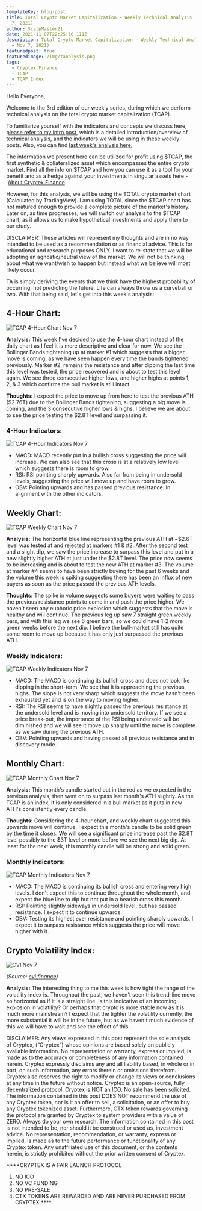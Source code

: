 ```yaml
---
templateKey: blog-post
title: Total Crypto Market Capitalization - Weekly Technical Analysis (#3 - Nov
  7, 2021)
author: ScalpMaster21
date: 2021-11-07T22:25:10.111Z
description: Total Crypto Market Capitalization - Weekly Technical Analysis (#3
  - Nov 7, 2021)
featuredpost: true
featuredimage: /img/tanalysis.png
tags:
  - Cryptex Finance
  - TCAP
  - TCAP Index
---
```

Hello Everyone,

Welcome to the 3rd edition of our weekly series, during which we perform technical analysis on the total crypto market capitalization (TCAP).

To familiarize yourself with the indicators and concepts we discuss here, [please refer to my intro post](https://cryptex.finance/blog/2021-10-09-tcap-technical-analysis-intro-post/), which is a detailed introduction/overview of technical analysis, and the indicators we will be using in these weekly posts. Also, you can find [last week's analysis here.](https://cryptex.finance/blog/2021-10-31-total-crypto-market-capitalization-weekly-technical-analysis-2-oct-31-2021/)

The information we present here can be utilized for profit using $TCAP, the first synthetic & collateralized asset which encompasses the entire crypto market. Find all the info on $TCAP and how you can use it as a tool for your benefit and as a hedge against your investments in singular assets here - [About Cryptex Finance](https://cryptex.finance/#about)

However, for this analysis, we will be using the TOTAL crypto market chart (Calculated by TradingView). I am using TOTAL since the $TCAP chart has not matured enough to provide a complete picture of the market's history. Later on, as time progresses, we will switch our analysis to the $TCAP chart, as it allows us to make hypothetical investments and apply them to our study.

DISCLAIMER: These articles will represent my thoughts and are in no way intended to be used as a recommendation or as financial advice. This is for educational and research purposes ONLY. I want to re-state that we will be adopting an agnostic/neutral view of the market. We will not be thinking about what we want/wish to happen but instead what we believe will most likely occur.

TA is simply deriving the events that we think have the highest probability of occurring, not predicting the future. Life can always throw us a curveball or two. With that being said, let's get into this week's analysis:

## 4-Hour **Chart:**

![TCAP 4-Hour Chart Nov 7](/img/4hr-chart-11-7.jpeg)

**Analysis:** This week I've decided to use the 4-hour chart instead of the daily chart as I feel it is more descriptive and clear for now. We see the Bollinger Bands tightening up at marker #1 which suggests that a bigger move is coming, as we have seen happen every time the bands tightened previously. Marker #2, remains the resistance and after dipping the last time this level was tested, the price recovered and is about to test this level again. We see three consecutive higher lows, and higher highs at points 1, 2, & 3 which confirms the bull market is still intact.

**Thoughts:** I expect the price to move up from here to test the previous ATH ($2.76T) due to the Bollinger Bands tightening, suggesting a big move is coming, and the 3 consecutive higher lows & highs. I believe we are about to see the price testing the $2.8T level and surpassing it.

### 4-Hour Indicators:

![TCAP 4-Hour Indicators Nov 7](/img/4hr-indicators-11-7.jpeg)

* MACD: MACD recently put in a bullish cross suggesting the price will increase. We can also see that this cross is at a relatively low level which suggests there is room to grow.
* RSI: RSI pointing sharply upwards. Also far from being in undersold levels, suggesting the price will move up and have room to grow.
* OBV: Pointing upwards and has passed previous resistance. In alignment with the other indicators.

## Weekly Chart:

![TCAP Weekly Chart Nov 7](/img/weekly-chart-11-7.jpeg)

**Analysis:** The horizontal blue line representing the previous ATH at ~$2.6T level was tested at and rejected at markers #1 & #2. After the second test and a slight dip, we saw the price increase to surpass this level and put in a new slightly higher ATH at just under the $2.8T level. The price now seems to be increasing and is about to test the new ATH at marker #3. The volume at marker #4 seems to have been strictly buying for the past 6 weeks and the volume this week is spiking suggesting there has been an influx of new buyers as soon as the price passed the previous ATH levels.

**Thoughts:** The spike in volume suggests some buyers were waiting to pass the previous resistance points to come in and push the price higher. We haven't seen any euphoric price explosion which suggests that the move is healthy and will continue. The previous leg up saw 7 straight green weekly bars, and with this leg we see 6 green bars, so we could have 1-2 more green weeks before the next dip. I believe the bull-market still has quite some room to move up because it has only just surpassed the previous ATH.

### Weekly Indicators:

![TCAP Weekly Indicators Nov 7](/img/weekly-indicators-11-7.jpeg)

* MACD: The MACD is continuing its bullish cross and does not look like dipping in the short-term. We see that it is approaching the previous highs. The slope is not very sharp which suggests the move hasn't been exhausted yet and is on the way to moving higher.
* RSI: The RSI seems to have slightly passed the previous resistance at the undersold level and is moving into undersold territory. If we see a price break-out, the importance of the RSI being undersold will be diminished and we will see it move up sharply until the move is complete as we saw during the previous ATH.
* OBV: Pointing upwards and having passed all previous resistance and in discovery mode.

## **Monthly Chart:**

![TCAP Monthly Chart Nov 7](/img/monthly-chart-11-7.jpeg)

**Analysis:** This month's candle started out in the red as we expected in the previous analysis, then went on to surpass last month's ATH slightly. As the TCAP is an index, it is only considered in a bull market as it puts in new ATH's consistently every candle.

**Thoughts:** Considering the 4-hour chart, and weekly chart suggested this upwards move will continue, I expect this month's candle to be solid green by the time it closes. We will see a significant price increase past the $2.8T level possibly to the $3T level or more before we see the next big dip. At least for the next week, this monthly candle will be strong and solid green.

### Monthly Indicators:

![TCAP Monthly Indicators Nov 7](/img/monthly-indicators-11-7.jpeg)

* MACD: The MACD is continuing its bullish cross and entering very high levels. I don't expect this to continue throughout the whole month, and expect the blue line to dip but not put in a bearish cross this month.
* RSI: Pointing slightly sideways in undersold level, but has passed resistance. I expect it to continue upwards.
* OBV: Testing its highest ever resistance and pointing sharply upwards, I expect it to surpass resistance which suggests the price will move higher with it.

## Crypto Volatility Index:

![CVI Nov 7](/img/cvi-11-7.jpeg)

*(Source: [cvi.finance](https://cvi.finance/))*

**Analysis:** The interesting thing to me this week is how tight the range of the volatility index is. Throughout the past, we haven't seen this trend-line move so horizontal as if it is a straight line. Is this indicative of an incoming explosion in volatility? Or perhaps that crypto is more stable now as it is much more mainstream? I expect that the tighter the volatility currently, the more substantial it will be in the future, but as we haven't much evidence of this we will have to wait and see the effect of this.

DISCLAIMER: Any views expressed in this post represent the sole analysis of Cryptex, (“Cryptex”) whose opinions are based solely on publicly available information. No representation or warranty, express or implied, is made as to the accuracy or completeness of any information contained herein. Cryptex expressly disclaims any and all liability based, in whole or in part, on such information, any errors therein or omissions therefrom. Cryptex also reserves the right to modify or change its views or conclusions at any time in the future without notice. Cryptex is an open-source, fully decentralized protocol. Cryptex is NOT an ICO. No sale has been solicited. The information contained in this post DOES NOT recommend the use of any Cryptex token, nor is it an offer to sell, a solicitation, or an offer to buy any Cryptex tokenized asset. Furthermore, CTX token rewards governing the protocol are granted by Cryptex to system providers with a value of ZERO. Always do your own research. The information contained in this post is not intended to be, nor should it be construed or used as, investment advice. No representation, recommendation, or warranty, express or implied, is made as to the future performance or functionality of any Cryptex token. Any unaffiliated use of this document, or the contents herein, is strictly prohibited without the prior written consent of Cryptex.

\*\*\*\*CRYPTEX IS A FAIR LAUNCH PROTOCOL

1. NO ICO
2. NO VC FUNDING
3. NO PRE-SALE
4. CTX TOKENS ARE REWARDED AND ARE NEVER PURCHASED FROM CRYPTEX.\*\*\*\*